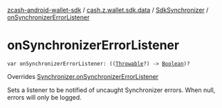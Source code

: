 [zcash-android-wallet-sdk](../../index.md) / [cash.z.wallet.sdk.data](../index.md) / [SdkSynchronizer](index.md) / [onSynchronizerErrorListener](./on-synchronizer-error-listener.md)

# onSynchronizerErrorListener

`var onSynchronizerErrorListener: ((`[`Throwable`](https://kotlinlang.org/api/latest/jvm/stdlib/kotlin/-throwable/index.html)`?) -> `[`Boolean`](https://kotlinlang.org/api/latest/jvm/stdlib/kotlin/-boolean/index.html)`)?`

Overrides [Synchronizer.onSynchronizerErrorListener](../-synchronizer/on-synchronizer-error-listener.md)

Sets a listener to be notified of uncaught Synchronizer errors. When null, errors will only be logged.

